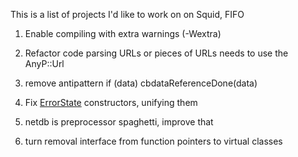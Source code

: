 This is a list of projects I'd like to work on on Squid, FIFO

1.  Enable compiling with extra warnings (-Wextra)

2.  Refactor code parsing URLs or pieces of URLs needs to use the
    AnyP::Url

3.  remove antipattern if (data) cbdataReferenceDone(data)

4.  Fix
    [ErrorState](https://wiki.squid-cache.org/FrancescoChemolli/SquidProjects/ErrorState#)
    constructors, unifying them

5.  netdb is preprocessor spaghetti, improve that

6.  turn removal interface from function pointers to virtual classes
